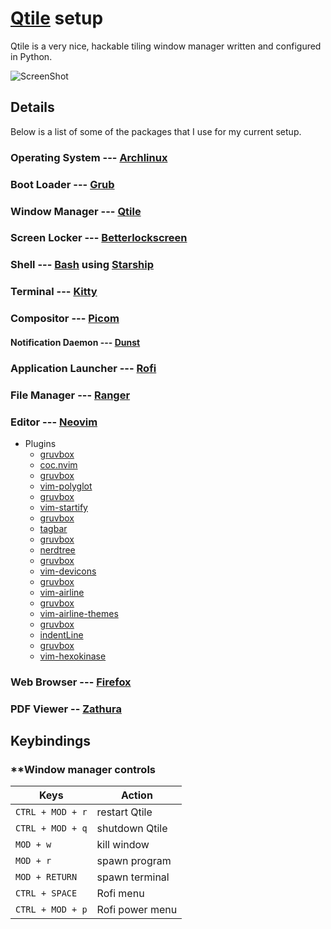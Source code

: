 # [Qtile](http://www.qtile.org/) setup

Qtile is a very nice, hackable tiling window manager written and configured in
Python.

![ScreenShot](screenshot.jpg)

## Details

Below is a list of some of the packages that I use for my current setup.

### **Operating System** --- [Archlinux](https://www.archlinux.org/)

### **Boot Loader** --- [Grub](https://wiki.archlinux.org/index.php/GRUB)

### **Window Manager** --- [Qtile](https://aur.archlinux.org/packages/qtile-git)

### **Screen Locker** --- [Betterlockscreen](https://aur.archlinux.org/packages/betterlockscreen)

### **Shell** --- [Bash](https://wiki.archlinux.org/index.php/Bash) using [Starship](https://aur.archlinux.org/packages/starship-git/)

### **Terminal** --- [Kitty](https://wiki.archlinux.org/index.php/Kitty)

### **Compositor** --- [Picom](https://wiki.archlinux.org/index.php/Picom)

#### **Notification Daemon** --- [Dunst](https://wiki.archlinux.org/index.php/Dunst)

### **Application Launcher** --- [Rofi](https://wiki.archlinux.org/index.php/Rofi)

### **File Manager** --- [Ranger](https://aur.archlinux.org/packages/ranger-git)

### **Editor** --- [Neovim](https://aur.archlinux.org/packages/neovim-git)

- Plugins
  - [gruvbox](https://github.com/morhetz/gruvbox)
  - [coc.nvim](https://github.com/neoclide/coc.nvim)
  - [gruvbox](https://github.com/morhetz/gruvbox)
  - [vim-polyglot](https://github.com/sheerun/vim-polyglot)
  - [gruvbox](https://github.com/morhetz/gruvbox)
  - [vim-startify](https://github.com/mhinz/vim-startify)
  - [gruvbox](https://github.com/morhetz/gruvbox)
  - [tagbar](https://github.com/preservim/tagbar)
  - [gruvbox](https://github.com/morhetz/gruvbox)
  - [nerdtree](https://github.com/preservim/nerdtree)
  - [gruvbox](https://github.com/morhetz/gruvbox)
  - [vim-devicons](https://github.com/ryanoasis/vim-devicons)
  - [gruvbox](https://github.com/morhetz/gruvbox)
  - [vim-airline](https://github.com/vim-airline/vim-airline)
  - [gruvbox](https://github.com/morhetz/gruvbox)
  - [vim-airline-themes](https://github.com/vim-airline/vim-airline-themes)
  - [gruvbox](https://github.com/morhetz/gruvbox)
  - [indentLine](https://github.com/Yggdroot/indentLine)
  - [gruvbox](https://github.com/morhetz/gruvbox)
  - [vim-hexokinase](https://github.com/rrethy/vim-hexokinase)

### **Web Browser** --- [Firefox](https://wiki.archlinux.org/index.php/Firefox)

### **PDF Viewer** -- [Zathura](https://wiki.archlinux.org/index.php/Zathura)

## Keybindings

### **Window manager controls

| Keys             | Action          |
| ---------------- | --------------- |
| `CTRL + MOD + r` | restart Qtile   |
| `CTRL + MOD + q` | shutdown Qtile  |
| `MOD + w`        | kill window     |
| `MOD + r`        | spawn program   |
| `MOD + RETURN`   | spawn terminal  |
| `CTRL + SPACE`   | Rofi menu       |
| `CTRL + MOD + p` | Rofi power menu |
